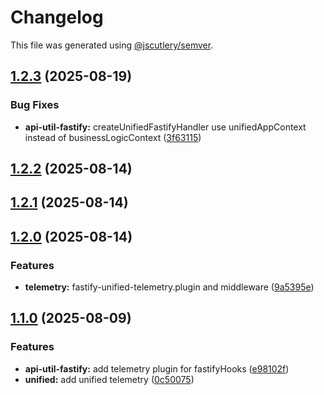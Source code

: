 # Changelog

This file was generated using [@jscutlery/semver](https://github.com/jscutlery/semver).

## [1.2.3](https://github.com/TGA88/inh-lib/compare/api-util-fastify-1.2.2...api-util-fastify-1.2.3) (2025-08-19)


### Bug Fixes

* **api-util-fastify:** createUnifiedFastifyHandler use unifiedAppContext instead of businessLogicContext ([3f63115](https://github.com/TGA88/inh-lib/commit/3f63115b5a3b90e64f7ad3b3db5bdf4c4831ee41))

## [1.2.2](https://github.com/TGA88/inh-lib/compare/api-util-fastify-1.2.1...api-util-fastify-1.2.2) (2025-08-14)

## [1.2.1](https://github.com/TGA88/inh-lib/compare/api-util-fastify-1.2.0...api-util-fastify-1.2.1) (2025-08-14)

## [1.2.0](https://github.com/TGA88/inh-lib/compare/api-util-fastify-1.1.0...api-util-fastify-1.2.0) (2025-08-14)


### Features

* **telemetry:** fastify-unified-telemetry.plugin and middleware ([9a5395e](https://github.com/TGA88/inh-lib/commit/9a5395e4799aa3cc60a450da21d36e94ff60fada))

## [1.1.0](https://github.com/TGA88/inh-lib/compare/api-util-fastify-1.0.1...api-util-fastify-1.1.0) (2025-08-09)


### Features

* **api-util-fastify:** add telemetry plugin for fastifyHooks ([e98102f](https://github.com/TGA88/inh-lib/commit/e98102fb4ea24dd0da6e3ff076e77c39ed2cb45f))
* **unified:** add unified telemetry ([0c50075](https://github.com/TGA88/inh-lib/commit/0c50075dfafdca2b0af72d7a07d9c96d27469be1))
